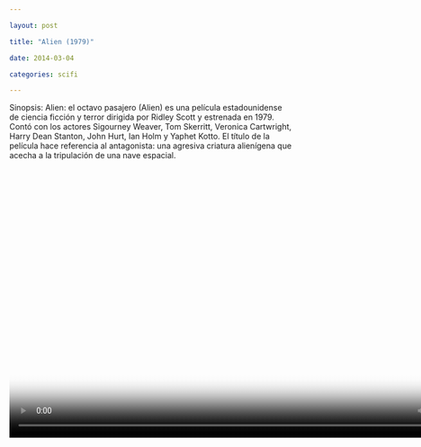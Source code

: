 ```yaml
---

layout: post

title: "Alien (1979)"

date: 2014-03-04

categories: scifi

---
```


Sinopsis: Alien: el octavo pasajero (Alien) es una película estadounidense de ciencia ficción y terror dirigida por Ridley Scott y estrenada en 1979. Contó con los actores Sigourney 
Weaver, Tom Skerritt, Veronica Cartwright, Harry Dean Stanton, John Hurt, Ian Holm y Yaphet Kotto. El título de la película hace referencia al antagonista: una agresiva criatura 
alienígena que acecha a la tripulación de una nave espacial.

<div class="text-center">

<video class="center" id="player1" width="854" height="480" poster="/media/scifi/alien/alien.jpg">

    <source src="/media/scifi/alien/alien.mp4" type="video/mp4" title="mp4">
    <track kind="subtitles" src="/media/scifi/alien/alien.srt" srclang="es" />
</video>

</div>

